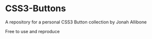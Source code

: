 # CSS3-Buttons
A repository for a personal CSS3 Button collection by Jonah Allibone

Free to use and reproduce
